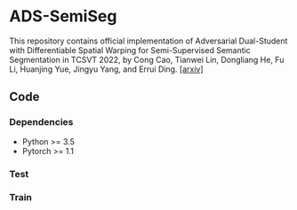 # ADS-SemiSeg
This repository contains official implementation of Adversarial Dual-Student with Differentiable Spatial Warping for Semi-Supervised Semantic Segmentation in TCSVT 2022, by Cong Cao, Tianwei Lin, Dongliang He, Fu Li, Huanjing Yue, Jingyu Yang, and Errui Ding. [[arxiv]](https://arxiv.org/abs/2203.02792)

## Code

### Dependencies

- Python >= 3.5
- Pytorch >= 1.1

### Test

### Train
